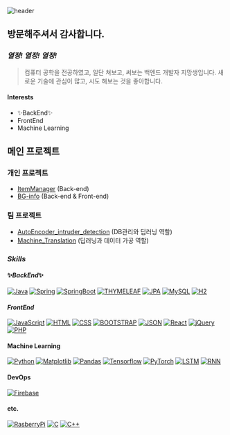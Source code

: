 ![header](https://capsule-render.vercel.app/api?type=waving&color=auto&height=300&section=header&text=진웅%20Git&fontSize=90)


## 방문해주셔서 감사합니다.

### _열정! 열정! 열정!_

>컴퓨터 공학을 전공하였고, 일단 쳐보고, 써보는 백엔드 개발자 지망생입니다.
>새로운 기술에 관심이 많고, 시도 해보는 것을 좋아합니다.


#### Interests

- ✨BackEnd✨
- FrontEnd
- Machine Learning


## 메인 프로젝트

### 개인 프로젝트

- [ItemManager](https://github.com/Woongi9/ItemManager) (Back-end)
- [BG-info](https://github.com/Woongi9/DB_React-Project) (Back-end & Front-end)


### 팀 프로젝트

- [AutoEncoder_intruder_detection](https://github.com/Woongi9/autoencoder_intruder_detection) (DB관리와 딥러닝 역할)
- [Machine_Translation](https://github.com/Woongi9/machine_translation) (딥러닝과 데이터 가공 역할)


### _*Skills*_

#### ✨_BackEnd_✨

[![Java](https://img.shields.io/badge/Java-05959F?style=flat-square&logo=Java&logoColor=white)](https://github.com/Woongi9/Algorythm_)
[![Spring](https://img.shields.io/badge/Spring-05959F?style=flat-square&logo=Spring&logoColor=white)](https://github.com/Woongi9/springmvc_practice)
[![SpringBoot](https://img.shields.io/badge/SpringBoot-05959F?style=flat-square&logo=SpringBoot&logoColor=white)](https://github.com/Woongi9/springmvc_practice)
[![THYMELEAF](https://img.shields.io/badge/THYMELEAF-05959F?style=flat-square&logo=THYMELEAF&logoColor=white)](https://github.com/Woongi9/springmvc_practice)
[![JPA](https://img.shields.io/badge/JPA-05959F?style=flat-square&logo=JPA&logoColor=white)](https://github.com/Woongi9/springmvc_practice)
[![MySQL](https://img.shields.io/badge/MySQL-05959F?style=flat-square&logo=MySQL&logoColor=white)](https://github.com/Woongi9/DB_React-Project)
[![H2](https://img.shields.io/badge/H2-05959F?style=flat-square&logo=H2&logoColor=white)](https://github.com/Woongi9/springmvc_practice)


#### _FrontEnd_

[![JavaScript](https://img.shields.io/badge/JavaScript-F5909F?style=flat-square&logo=JavaScript&logoColor=white)](https://github.com/Woongi9/DB_React-Project)
[![HTML](https://img.shields.io/badge/HTML-F5909F?style=flat-square&logo=HTML&logoColor=white)](https://github.com/Woongi9/DB_React-Project)
[![CSS](https://img.shields.io/badge/CSS-F5909F?style=flat-square&logo=CSS&logoColor=white)](https://github.com/Woongi9/DB_React-Project)
[![BOOTSTRAP](https://img.shields.io/badge/BOOTSTRAP-F5909F?style=flat-square&logo=BOOTSTRAP&logoColor=white)](https://github.com/Woongi9/springmvc_practice)
[![JSON](https://img.shields.io/badge/JSON-F5909F?style=flat-square&logo=JSON&logoColor=white)](https://github.com/Woongi9/DB_React-Project)
[![React](https://img.shields.io/badge/React-F5909F?style=flat-square&logo=React&logoColor=white)](https://github.com/Woongi9/DB_React-Project)
[![jQuery](https://img.shields.io/badge/jQuery-F5909F?style=flat-square&logo=jQuery&logoColor=white)](https://github.com/Woongi9/DB_React-Project)
[![PHP](https://img.shields.io/badge/PHP-F5909F?style=flat-square&logo=PHP&logoColor=white)](https://github.com/Woongi9/DB_React-Project)


#### Machine Learning

[![Python](https://img.shields.io/badge/Python-0F5F90?style=flat-square&logo=Python&logoColor=white)](https://github.com/Woongi9/autoencoder_intruder_detection)
[![Matplotlib](https://img.shields.io/badge/Matplotlib-0F5F90?style=flat-square&logo=Matplotlib&logoColor=white)](https://github.com/Woongi9/autoencoder_intruder_detection)
[![Pandas](https://img.shields.io/badge/Pandas-0F5F90?style=flat-square&logo=Pandas&logoColor=white)](https://github.com/Woongi9/autoencoder_intruder_detection)
[![Tensorflow](https://img.shields.io/badge/Tensorflow-0F5F90?style=flat-square&logo=Tensorflow&logoColor=white)](https://github.com/Woongi9/autoencoder_intruder_detection)
[![PyTorch](https://img.shields.io/badge/PyTorch-0F5F90?style=flat-square&logo=PyTorch&logoColor=white)](https://github.com/Woongi9/machine_translation)
[![LSTM](https://img.shields.io/badge/LSTM-0F5F90?style=flat-square&logo=LSTM&logoColor=white)](https://github.com/Woongi9/autoencoder_intruder_detection)
[![RNN](https://img.shields.io/badge/RNN-0F5F90?style=flat-square&logo=RNN&logoColor=white)](https://github.com/Woongi9/machine_translation)


#### DevOps
[![Firebase](https://img.shields.io/badge/Firebase-9F9590?style=flat-square&logo=Firebase&logoColor=white)](https://github.com/Woongi9/autoencoder_intruder_detection)


#### etc.
[![RasberryPi](https://img.shields.io/badge/RasberryPi-9F9590?style=flat-square&logo=RasberryPi&logoColor=white)](https://github.com/Woongi9/autoencoder_intruder_detection)
[![C](https://img.shields.io/badge/C-9F9590?style=flat-square&logo=C&logoColor=white)](https://github.com/Woongi9)
[![C++](https://img.shields.io/badge/C++-9F9590?style=flat-square&logo=C++&logoColor=white)](https://github.com/Woongi9)
